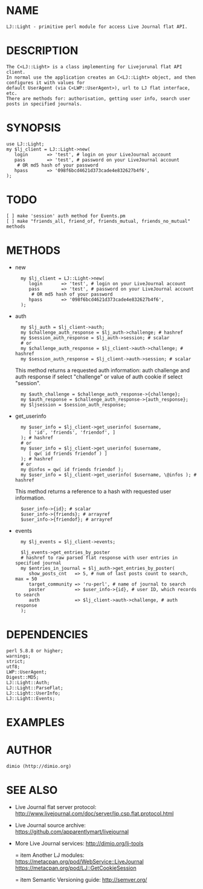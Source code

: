 # NAME

    LJ::Light - primitive perl module for access Live Journal flat API.

# DESCRIPTION

    The C<LJ::Light> is a class implementing for Livejorunal flat API client.
    In normal use the application creates an C<LJ::Light> object, and then configures it with values for
    default UserAgent (via C<LWP::UserAgent>), url to LJ flat interface, etc. 
    There are methods for: authorisation, getting user info, search user posts in specified journals.

# SYNOPSIS

    use LJ::Light;
    my $lj_client = LJ::Light->new(
       login       => 'test', # login on your LiveJournal account
       pass        => 'test', # password on your LiveJournal account
        # OR md5 hash of your password
       hpass       => '098f6bcd4621d373cade4e832627b4f6',
    );

# TODO

    [ ] make 'session' auth method for Events.pm
    [ ] make "friends_all, friend_of, friends_mutual, friends_no_mutual" methods

# METHODS

- new

        my $lj_client = LJ::Light->new(
           login       => 'test', # login on your LiveJournal account
           pass        => 'test', # password on your LiveJournal account
            # OR md5 hash of your password
           hpass       => '098f6bcd4621d373cade4e832627b4f6',
        );

- auth

        my $lj_auth = $lj_client->auth;
        my $challenge_auth_response = $lj_auth->challenge; # hashref
        my $session_auth_response = $lj_auth->session; # scalar
        # or
        my $challenge_auth_response = $lj_client->auth->challenge; # hashref
        my $session_auth_response = $lj_client->auth->session; # scalar

    This method returns a requested auth information: auth challenge and auth response
    if select "challenge" or value of auth cookie if select "session".

        my $auth_challenge = $challenge_auth_response->{challenge};
        my $auth_response = $challenge_auth_response->{auth_response};
        my $ljsession = $session_auth_response;

- get\_userinfo

        my $user_info = $lj_client->get_userinfo( $username,
           [ 'id', 'friends', 'friendof', ]
        ); # hashref
        # or
        my $user_info = $lj_client->get_userinfo( $username,
           [ qw( id friends friendof ) ]
        ); # hashref
        # or
        my @infos = qw( id friends friendof );
        my $user_info = $lj_client->get_userinfo( $username, \@infos ); # hashref

    This method returns a reference to a hash with requested user information.

        $user_info->{id}; # scalar
        $user_info->{friends}; # arrayref
        $user_info->{friendof}; # arrayref

- events

        my $lj_events = $lj_client->events;

        $lj_events->get_entries_by_poster
        # hashref to raw parsed flat response with user entries in specified journal
        my $entries_in_journal = $lj_auth->get_entries_by_poster(
           show_posts_cnt   => 5, # num of last posts count to search, max = 50
           target_community => 'ru-perl', # name of journal to search
           poster           => $user_info->{id}, # user ID, which records to search
           auth             => $lj_client->auth->challenge, # auth response
        );

# DEPENDENCIES

    perl 5.8.8 or higher;
    warnings;
    strict;
    utf8;
    LWP::UserAgent;
    Digest::MD5;
    LJ::Light::Auth;
    LJ::Light::ParseFlat;
    LJ::Light::UserInfo;
    LJ::Light::Events;

# EXAMPLES

# AUTHOR

    dimio (http://dimio.org)

# SEE ALSO

- Live Journal flat server protocol:
 http://www.livejournal.com/doc/server/ljp.csp.flat.protocol.html
- Live Journal source archive:
 https://github.com/apparentlymart/livejournal
- More Live Journal services:
 http://dimio.org/lj-tools

    &#x3d; item Another LJ modules:
     https://metacpan.org/pod/WebService::LiveJournal
     https://metacpan.org/pod/LJ::GetCookieSession

    &#x3d; item Semantic Versioning guide:
     http://semver.org/
